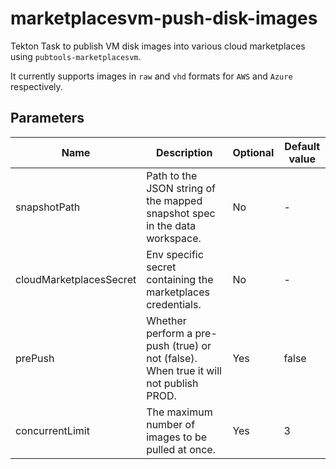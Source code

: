 # marketplacesvm-push-disk-images

Tekton Task to publish VM disk images into various cloud marketplaces using `pubtools-marketplacesvm`.

It currently supports images in `raw` and `vhd` formats for `AWS` and `Azure` respectively.

## Parameters

| Name                    | Description                                                                            | Optional | Default value   |
| ----------------------- | -------------------------------------------------------------------------------------- | -------- | --------------- |
| snapshotPath            | Path to the JSON string of the mapped snapshot spec in the data workspace.             | No       | -               |
| cloudMarketplacesSecret | Env specific secret containing the marketplaces credentials.                           | No       | -               |
| prePush                 | Whether perform a pre-push (true) or not (false). When true it will not publish PROD.  | Yes      | false           |
| concurrentLimit         | The maximum number of images to be pulled at once.                                     | Yes      | 3               |
